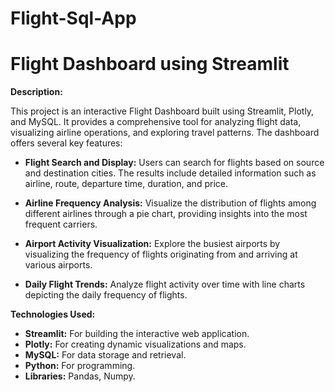 # Flight-Sql-App
# Flight Dashboard using Streamlit

**Description:**

This project is an interactive Flight Dashboard built using Streamlit, Plotly, and MySQL. It provides a comprehensive tool for analyzing flight data, visualizing airline operations, and exploring travel patterns. The dashboard offers several key features:

- **Flight Search and Display:** Users can search for flights based on source and destination cities. The results include detailed information such as airline, route, departure time, duration, and price.

- **Airline Frequency Analysis:** Visualize the distribution of flights among different airlines through a pie chart, providing insights into the most frequent carriers.

- **Airport Activity Visualization:** Explore the busiest airports by visualizing the frequency of flights originating from and arriving at various airports.

- **Daily Flight Trends:** Analyze flight activity over time with line charts depicting the daily frequency of flights.

**Technologies Used:**

- **Streamlit:** For building the interactive web application.
- **Plotly:** For creating dynamic visualizations and maps.
- **MySQL:** For data storage and retrieval.
- **Python:** For programming.
- **Libraries:** Pandas, Numpy.


